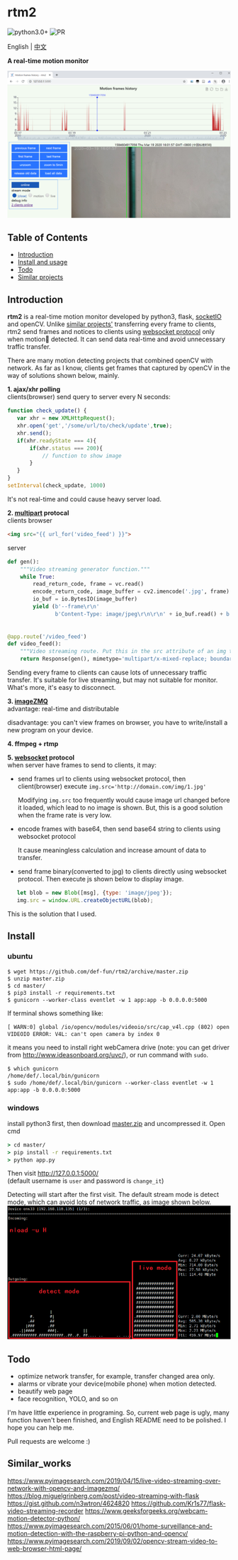 # rtm2

![python3.0+](https://img.shields.io/badge/python-3.0+-blue)
![PR](https://img.shields.io/badge/PRs-welcome-brightgreen)

English | [中文](README-zh.md)

**A real-time motion monitor**

![screenshot](doc/chart_page.PNG)


## Table of Contents
- [Introduction](#Introduction)
- [Install and usage](#Install)
- [Todo](#Todo)
- [Similar projects](#Similar_works)


## Introduction
**rtm2** is a real-time motion monitor developed by python3, flask, [socketIO](https://socket.io/) and openCV.
Unlike [similar projects'](#Similar_works) transferring every frame to clients, rtm2 send frames and notices to clients using [websocket protocol](https://en.wikipedia.org/wiki/WebSocket) only when motion🏃 detected.
It can send data real-time and avoid unnecessary traffic transfer.

There are many motion detecting projects that combined openCV with network. As far as I know, clients get frames that captured by openCV in the way of solutions shown below, mainly.

 **1. ajax/xhr polling** <br>
 clients(browser) send query to server every N seconds:
 ```javascript
function check_update() {
    var xhr = new XMLHttpRequest();
    xhr.open('get','/some/url/to/check/update',true);
    xhr.send();
    if(xhr.readyState === 4){
        if(xhr.status === 200){
            // function to show image
        }
    }
}
setInterval(check_update, 1000)
```
It's not real-time and could cause heavy server load.


 **2. [multipart](https://www.w3.org/Protocols/rfc1341/7_2_Multipart.html) protocal** <br>
 clients browser
 ```html
<img src="{{ url_for('video_feed') }}">
```
 server
```python
def gen():
    """Video streaming generator function."""
    while True:
        read_return_code, frame = vc.read()
        encode_return_code, image_buffer = cv2.imencode('.jpg', frame)
        io_buf = io.BytesIO(image_buffer)
        yield (b'--frame\r\n'
               b'Content-Type: image/jpeg\r\n\r\n' + io_buf.read() + b'\r\n')


@app.route('/video_feed')
def video_feed():
    """Video streaming route. Put this in the src attribute of an img tag."""
    return Response(gen(), mimetype='multipart/x-mixed-replace; boundary=frame')
```
Sending every frame to clients can cause lots of unnecessary traffic transfer.
It's suitable for live streaming, but may not suitable for monitor. 
What's more, it's easy to disconnect.


 **3. [imageZMQ](https://github.com/jeffbass/imagezmq)** <br>
advantage: real-time and distributable

disadvantage: you can't view frames on browser, you have to write/install a new program on your device.

 **4. ffmpeg + rtmp** <br>

 **5. [websocket](https://en.wikipedia.org/wiki/WebSocket) protocol** <br>
when server have frames to send to clients, it may:
 + send frames url to clients using websocket protocol, then client(browser) execute `img.src='http://domain.com/img/1.jpg'`
 
   Modifying `img.src` too frequently would cause image url changed before it loaded, which lead to no image is shown.
   But, this is a good solution when the frame rate is very low.
   
 + encode frames with base64, then send base64 string to clients using websocket protocol
 
   It cause meaningless calculation and increase amount of data to transfer.
   
 + send frame binary(converted to jpg) to clients directly using websocket protocol. Then execute js shown below to display image.
 
 ```js
    let blob = new Blob([msg], {type: 'image/jpeg'});
    img.src = window.URL.createObjectURL(blob);
 ```
   This is the solution that I used. 


## Install
### ubuntu
```shell script
$ wget https://github.com/def-fun/rtm2/archive/master.zip
$ unzip master.zip
$ cd master/
$ pip3 install -r requirements.txt
$ gunicorn --worker-class eventlet -w 1 app:app -b 0.0.0.0:5000 
```


If terminal shows something like:
```
[ WARN:0] global /io/opencv/modules/videoio/src/cap_v4l.cpp (802) open VIDEOIO ERROR: V4L: can't open camera by index 0
```
it means you need to install right webCamera drive (note: you can get driver from http://www.ideasonboard.org/uvc/),
 or run command with `sudo`.
```shell script
$ which gunicorn 
/home/def/.local/bin/gunicorn
$ sudo /home/def/.local/bin/gunicorn --worker-class eventlet -w 1 app:app -b 0.0.0.0:5000
```


### windows
install python3 first, then download [master.zip](https://github.com/def-fun/rtm2/master.zip) and uncompressed it.
Open cmd
```cmd
> cd master/
> pip install -r requirements.txt
> python app.py
```

Then visit http://127.0.0.1:5000/  
(default username is `user` and password is `change_it`)

Detecting will start after the first visit. The default stream mode is detect mode, which can avoid lots of network traffic, as image shown below.
![detect mode vs stream mode](doc/detect_mode_vs_live_mode.PNG)


## Todo
+ optimize network transfer, for example, transfer changed area only.
+ alarms or vibrate your device(mobile phone) when motion detected.
+ beautify web page
+ face recognition, YOLO, and so on

I'm have little experience in programing. So, current web page is ugly,  many function haven't been finished, and English README need to be polished. 
I hope you can help me.

Pull requests are welcome :)


## Similar_works
https://www.pyimagesearch.com/2019/04/15/live-video-streaming-over-network-with-opencv-and-imagezmq/
https://blog.miguelgrinberg.com/post/video-streaming-with-flask
https://gist.github.com/n3wtron/4624820 
https://github.com/Kr1s77/flask-video-streaming-recorder 
https://www.geeksforgeeks.org/webcam-motion-detector-python/ 
https://www.pyimagesearch.com/2015/06/01/home-surveillance-and-motion-detection-with-the-raspberry-pi-python-and-opencv/ 
https://www.pyimagesearch.com/2019/09/02/opencv-stream-video-to-web-browser-html-page/ 

